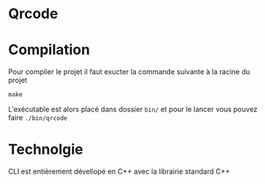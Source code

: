 # Qrcode

# Compilation

Pour compiler le projet il faut exucter la commande suivante à la racine du projet
```{bash}
make
```

L'exécutable est alors placé dans dossier `bin/` et pour le lancer vous pouvez faire `./bin/qrcode`

# Technolgie

CLI est entièrement dévellopé en C++ avec la librairie standard  C++
